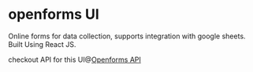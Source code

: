 # openforms UI
Online forms for data collection, supports integration with google sheets. Built Using React JS.  

checkout API for this UI@[Openforms API](https://github.com/RahulPalve/openforms)
